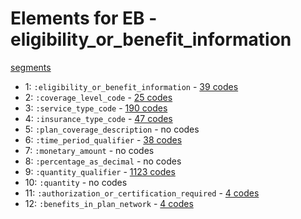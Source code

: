 # Elements for EB - eligibility_or_benefit_information
[segments](../segments.md)
* 1: `:eligibility_or_benefit_information` - [39 codes](../elements/EB_1.md)
* 2: `:coverage_level_code` - [25 codes](../elements/EB_2.md)
* 3: `:service_type_code` - [190 codes](../elements/EB_3.md)
* 4: `:insurance_type_code` - [47 codes](../elements/EB_4.md)
* 5: `:plan_coverage_description` - no codes
* 6: `:time_period_qualifier` - [38 codes](../elements/EB_6.md)
* 7: `:monetary_amount` - no codes
* 8: `:percentage_as_decimal` - no codes
* 9: `:quantity_qualifier` - [1123 codes](../elements/EB_9.md)
* 10: `:quantity` - no codes
* 11: `:authorization_or_certification_required` - [4 codes](../elements/EB_11.md)
* 12: `:benefits_in_plan_network` - [4 codes](../elements/EB_12.md)
